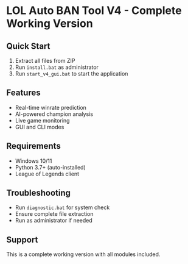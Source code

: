 # LOL Auto BAN Tool V4 - Complete Working Version

## Quick Start

1. Extract all files from ZIP
2. Run `install.bat` as administrator
3. Run `start_v4_gui.bat` to start the application

## Features

- Real-time winrate prediction
- AI-powered champion analysis
- Live game monitoring
- GUI and CLI modes

## Requirements

- Windows 10/11
- Python 3.7+ (auto-installed)
- League of Legends client

## Troubleshooting

- Run `diagnostic.bat` for system check
- Ensure complete file extraction
- Run as administrator if needed

## Support

This is a complete working version with all modules included.
